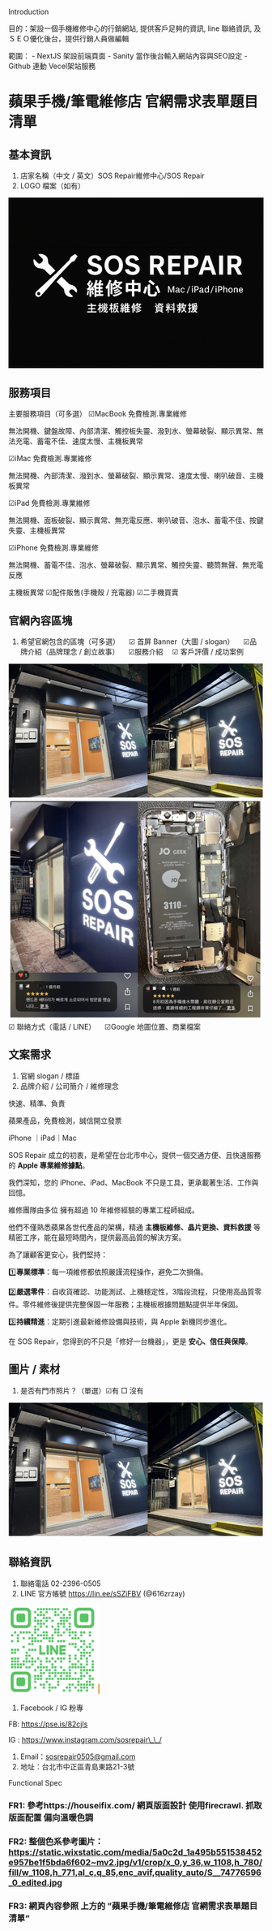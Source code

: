 

Introduction

目的：架設一個手機維修中心的行銷網站, 提供客戶足夠的資訊, line 聯絡資訊, 及ＳＥＯ優化後台，提供行銷人員做編輯

範圍：
    - NextJS 架設前端頁面
    - Sanity 當作後台輸入網站內容與SEO設定
    - Github 連動 Vecel架站服務


# 蘋果手機/筆電維修店 官網需求表單題目清單

## 基本資訊

1. 店家名稱（中文 / 英文）SOS Repair維修中心/SOS Repair
2. LOGO 檔案（如有）

![Logo](images/logo.png)



## 服務項目

主要服務項目（可多選）
☑MacBook 免費檢測.專業維修

無法開機、鍵盤故障、內部清潔、觸控板失靈、潑到水、螢幕破裂、顯示異常、無法充電、蓄電不佳、速度太慢、主機板異常

☑iMac 免費檢測.專業維修

無法開機、內部清潔、潑到水、螢幕破裂、顯示異常、速度太慢、喇叭破音、主機板異常

☑iPad 免費檢測.專業維修

無法開機、面板破裂、顯示異常、無充電反應、喇叭破音、泡水、蓄電不佳、按鍵失靈、主機板異常

☑iPhone 免費檢測.專業維修

無法開機、蓄電不佳、泡水、螢幕破裂、顯示異常、觸控失靈、聽筒無聲、無充電反應

主機板異常
☑配件販售(手機殼 / 充電器)
☑二手機買賣

## 官網內容區塊

1. 希望官網包含的區塊（可多選）
   　☑ 首屏 Banner（大圖 / slogan）
   　☑品牌介紹（品牌理念 / 創立故事）
   　☑服務介紹
   　☑ 客戶評價 / 成功案例

![Store Front](images/front.png)
![Comments](images/comment.png)
　☑ 聯絡方式（電話 / LINE）
　☑Google 地圖位置、商業檔案

## 文案需求

1. 官網 slogan / 標語
2. 品牌介紹 / 公司簡介 / 維修理念

快速、精準、負責

蘋果產品，免費檢測，誠信開立發票

iPhone ｜iPad｜Mac

SOS Repair 成立的初衷，是希望在台北市中心，提供一個交通方便、且快速服務的 **Apple 專業維修據點**。

我們深知，您的 iPhone、iPad、MacBook 不只是工具，更承載著生活、工作與回憶。

維修團隊由多位 擁有超過 10 年維修經驗的專業工程師組成。

他們不僅熟悉蘋果各世代產品的架構，精通 **主機板維修、晶片更換、資料救援** 等精密工序，能在最短時間內，提供最高品質的解決方案。

為了讓顧客更安心，我們堅持：

1️⃣**專業標準**：每一項維修都依照嚴謹流程操作，避免二次損傷。

2️⃣**嚴選零件**：自收貨確認、功能測試、上機穩定性，3階段流程，只使用高品質零件。零件維修後提供完整保固一年服務；主機板根據問題點提供半年保固。

3️⃣**持續精進**：定期引進最新維修設備與技術，與 Apple 新機同步進化。

在 SOS Repair，您得到的不只是「修好一台機器」，更是 **安心、信任與保障**。

## 圖片 / 素材

1. 是否有門市照片？（單選）☑有 □ 沒有

![Store Photos](images/front.png)

## 聯絡資訊

1. 聯絡電話 02-2396-0505
2. LINE 官方帳號 <https://lin.ee/sSZiFBV> (@616zrzay)

![LINE QR Code](images/lineQR.png)

1. Facebook / IG 粉專

FB: https://pse.is/82cjls

IG : https://www.instagram.com/sosrepair\_\_/

1. Email：sosrepair0505@gmail.com
2. 地址：台北市中正區青島東路21-3號


Functional Spec

### FR1: 參考https://houseifix.com/ 網頁版面設計 使用firecrawl. 抓取版面配置 偏向溫暖色調
### FR2: 整個色系參考圖片：https://static.wixstatic.com/media/5a0c2d_1a495b551538452e957be1f5bda6f602~mv2.jpg/v1/crop/x_0,y_36,w_1108,h_780/fill/w_1108,h_771,al_c,q_85,enc_avif,quality_auto/S__74776596_0_edited.jpg 

### FR3: 網頁內容參照 上方的 ”蘋果手機/筆電維修店 官網需求表單題目清單“

